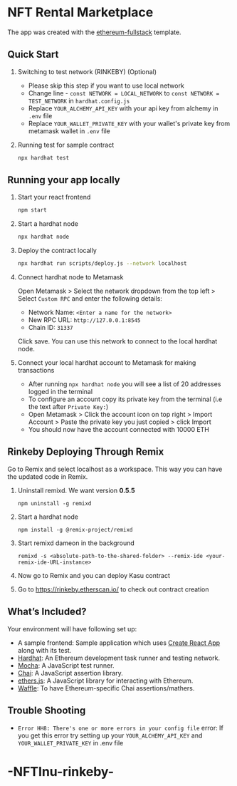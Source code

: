 # NFT Rental Marketplace

The app was created with the [ethereum-fullstack](https://github.com/dappcamp/ethereum-fullstack-template) template.

## Quick Start

1. Switching to test network (RINKEBY) (Optional)

   - Please skip this step if you want to use local network
   - Change line - `const NETWORK = LOCAL_NETWORK` to `const NETWORK = TEST_NETWORK` in `hardhat.config.js`
   - Replace `YOUR_ALCHEMY_API_KEY` with your api key from alchemy in `.env` file
   - Replace `YOUR_WALLET_PRIVATE_KEY` with your wallet's private key from metamask wallet in `.env` file

1. Running test for sample contract

   ```bash
   npx hardhat test
   ```

## Running your app locally

1. Start your react frontend

   ```bash
   npm start
   ```

2. Start a hardhat node

   ```bash
   npx hardhat node
   ```

3. Deploy the contract locally

   ```bash
   npx hardhat run scripts/deploy.js --network localhost
   ```

4. Connect hardhat node to Metamask

   Open Metamask > Select the network dropdown from the top left > Select `Custom RPC` and enter the following details:

   - Network Name: `<Enter a name for the network>`
   - New RPC URL: `http://127.0.0.1:8545`
   - Chain ID: `31337`

   Click save. You can use this network to connect to the local hardhat node.

5. Connect your local hardhat account to Metamask for making transactions
   - After running `npx hardhat node` you will see a list of 20 addresses logged in the terminal
   - To configure an account copy its private key from the terminal (i.e the text after `Private Key:`)
   - Open Metamask > Click the account icon on top right > Import Account > Paste the private key you just copied > click Import
   - You should now have the account connected with 10000 ETH

## Rinkeby Deploying Through Remix
Go to Remix and select localhost as a workspace. This way you can have the updated code in Remix.

1. Uninstall remixd. We want version **0.5.5**

   ```
   npm uninstall -g remixd
   ```

2. Start a hardhat node

   ```
   npm install -g @remix-project/remixd
   ```
3. Start remixd dameon in the background

   ```
   remixd -s <absolute-path-to-the-shared-folder> --remix-ide <your-remix-ide-URL-instance>
   ```
4. Now go to Remix and you can deploy Kasu contract
5. Go to https://rinkeby.etherscan.io/ to check out contract creation


## What’s Included?

Your environment will have following set up:

- A sample frontend: Sample application which uses [Create React App](https://github.com/facebook/create-react-app) along with its test.
- [Hardhat](https://hardhat.org/): An Ethereum development task runner and testing network.
- [Mocha](https://mochajs.org/): A JavaScript test runner.
- [Chai](https://www.chaijs.com/): A JavaScript assertion library.
- [ethers.js](https://docs.ethers.io/ethers.js/html/): A JavaScript library for interacting with Ethereum.
- [Waffle](https://github.com/EthWorks/Waffle/): To have Ethereum-specific Chai assertions/mathers.

## Trouble Shooting

- `Error HH8: There's one or more errors in your config file` error: If you get this error try setting up your `YOUR_ALCHEMY_API_KEY` and `YOUR_WALLET_PRIVATE_KEY` in .env file
# -NFTInu-rinkeby-
